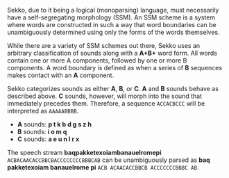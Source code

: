 Sekko, due to it being a logical (monoparsing) language, must necessarily have a self-segregating morphology (SSM). An SSM scheme is a system where words are constructed in such a way that word boundaries can be unambiguously determined using only the forms of the words themselves. 

While there are a variety of SSM schemes out there, Sekko uses an arbitrary classification of sounds along with a **A+B+** word form. All words contain one or more A components, followed by one or more B components. A word boundary is defined as when a series of **B** sequences makes contact with an **A** component.

Sekko categorizes sounds as either **A**, **B**, or **C**. **A** and **B** sounds behave as described above. **C** sounds, however, will morph into the sound that immediately precedes them. Therefore, a sequence `ACCACBCCC` will be interpreted as `AAAAABBBB`.

- **A** sounds: **p t k b d g s z h**
- **B** sounds: **i o m q**
- **C** sounds: **a e u n l r x**

The speech stream **baqpakketexoiambanauelromepi** `ACBACAACACCBBCBACCCCCCCCBBBCAB`  can be unambiguously parsed as **baq pakketexoiam banauelrome pi** `ACB ACAACACCBBCB ACCCCCCCBBBC AB`.




